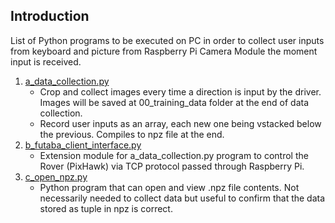 ## Introduction

List of Python programs to be executed on PC in order to collect user inputs from keyboard and picture from Raspberry Pi Camera Module the moment input is received.

1. [a_data_collection.py](https://github.com/hafiz-kamilin/autonomous_pixhawk_rover/blob/master/03_collect_train_data/00_pc_side/a_data_collection.py)
    - Crop and collect images every time a direction is input by the driver. Images will be saved at 00_training_data folder at the end of data collection.
    - Record user inputs as an array, each new one being vstacked below the previous. Compiles to npz file at the end.
2. [b_futaba_client_interface.py](https://github.com/hafiz-kamilin/autonomous_pixhawk_rover/blob/master/03_collect_train_data/00_pc_side/b_futaba_client_interface.py)
    - Extension module for a_data_collection.py program to control the Rover (PixHawk) via TCP protocol passed through Raspberry Pi.
3. [c_open_npz.py](https://github.com/hafiz-kamilin/autonomous_pixhawk_rover/blob/master/03_collect_train_data/00_pc_side/c_open_npz.py)
    - Python program that can open and view .npz file contents. Not necessarily needed to collect data but useful to confirm that the data stored as tuple in npz is correct.